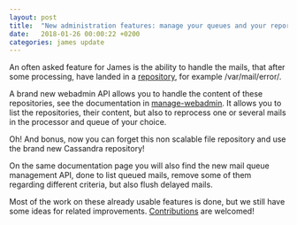 ```yaml
---
layout: post
title:  "New administration features: manage your queues and your reporitories"
date:   2018-01-26 00:00:22 +0200
categories: james update
---
```


An often asked feature for James is the ability to handle the mails, that after some processing,
have landed in a [repository], for example /var/mail/error/.

A brand new webadmin API allows you to handle the content of these repositories, see the documentation in [manage-webadmin].
It allows you to list the repositories, their content, but also to reprocess one or several mails in the processor and queue
of your choice.

Oh! And bonus, now you can forget this non scalable file repository and use the brand new Cassandra repository!

On the same documentation page you will also find the new mail queue management API, done to list queued mails, remove some
of them regarding different criteria, but also flush delayed mails.

Most of the work on these already usable features is done, but we still have some ideas for related improvements. [Contributions] are welcomed!

[repository]: http://james.apache.org/server/feature-persistence.html
[Contributions]: https://issues.apache.org/jira/issues/?jql=project%20%3D%20JAMES%20AND%20resolution%20%3D%20Unresolved%20AND%20labels%20in%20(feature)%20AND%20component%20%20in%20(Queue%2C%20%22MailStore%20%26%20MailRepository%22)%20AND%20type%20in%20(Improvement)
[manage-webadmin]: https://james.apache.org/server/manage-webadmin.html
